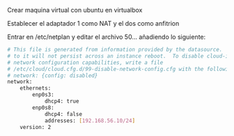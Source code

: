 Crear maquina virtual con ubuntu en virtualbox

Establecer el adaptador 1 como NAT y el dos como anfitrion

Entrar en /etc/netplan y editar el archivo 50… añadiendo lo siguiente:

```bash
# This file is generated from information provided by the datasource.  Changes
# to it will not persist across an instance reboot.  To disable cloud-init's
# network configuration capabilities, write a file
# /etc/cloud/cloud.cfg.d/99-disable-network-config.cfg with the following:
# network: {config: disabled}
network:
    ethernets:
        enp0s3:
            dhcp4: true
        enp0s8:
            dhcp4: false
            addresses: [192.168.56.10/24]
    version: 2
```
